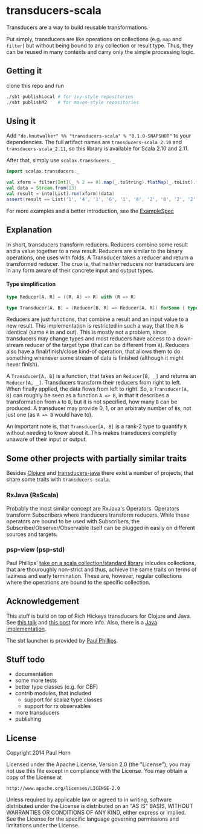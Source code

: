 # transducers-scala

Transducers are a way to build reusable transformations.

Put simply, transducers are like operations on collections (e.g. `map` and `filter`)
but without being bound to any collection or result type. Thus, they can be reused
in many contexts and carry only the simple processing logic.

## Getting it

clone this repo and run

```bash
./sbt publishLocal # for ivy-style repositories
./sbt publishM2    # for maven-style repositories
```

## Using it

Add `"de.knutwalker" %% "transducers-scala" % "0.1.0-SNAPSHOT"` to your dependencies.
The full artifact names are `transducers-scala_2.10` and `transducers-scala_2.11`, so
this library is available for Scala 2.10 and 2.11.

After that, simply use `scalax.transducers._`

```scala
import scalax.transducers._

val xform = filter[Int](_ % 2 == 0).map(_.toString).flatMap(_.toList).take(10)
val data = Stream.from(13)
val result = into[List].run(xform)(data)
assert(result == List('1', '4', '1', '6', '1', '8', '2', '0', '2', '2'))
```

For more examples and a better introduction, see the [ExampleSpec](src/test/scala/scalax/transducers/ExampleSpec.scala)


## Explanation

In short, transducers transform reducers.
Reducers combine some result and a value together to a new result.
Reducers are similar to the binary operations, one uses with folds.
A Transducer takes a reducer and return a transformed reducer.
The crux is, that neither reducers nor transducers are in any form aware of their concrete
input and output types.

#### Type simplification

```scala
type Reducer[A, R] = ((R, A) => R) with (R => R)

type Transducer[A, B] = (Reducer[B, R] => Reducer[A, R]) forSome { type R }
```

Reducers are just functions, that combine a result and an input value to a new result.
This implementation is restricted in such a way, that the `R` is identical (same `R` in and out).
This is mostly not a problem, since transducers may change types and most reducers have access
to a down-stream reducer of the target type (that can be different from `A`).
Reducers also have a final/finish/close kind-of operation, that allows them to do something
whenever some stream of data is finished (although it might never finish).

A `Transducer[A, B]` is a function, that takes an `Reducer[B, _]` and returns an `Reducer[A, _]`.
Transducers transform their reducers from right to left. When finally applied, the data flows
from left to right. So, a `Transducer[A, B]` can roughly be seen as a function `A => B`, in that
it describes a transformation from `A` to `B`, but it is not specified, how many `B` can be produced.
A transducer may provide 0, 1, or an arbitraty number of `B`s, not just one (as `A => B` would have to).

An important note is, that `Transducer[A, B]` is a rank-2 type to quantify `R` without
needing to know about it. This makes transducers completly unaware of their input or output.


## Some other projects with partially similar traits

Besides [Clojure](http://clojure.org/) and [transducers-java](https://github.com/cognitect-labs/transducers-java)
there exist a number of projects, that share some traits with `transducers-scala`.

### RxJava (RsScala)

Probably the most similar concept are RxJava's Operators.
Operators transform Subscribers where tranducers transform reducers.
While these operators are bound to be used with Subscribers, the Subscriber/Observer/Observable
itself can be plugged in easily on different sources and targets.

### psp-view (psp-std)

Paul Phillips'
[take on a scala collection/standard library](https://github.com/paulp/psp-std/)
inlcudes collections, that are thouroughly non-strict and thus, achieve the same traits on terms of
laziness and early termination. These are, however, regular collections where the operations are
bound to the specific collection.


## Acknowledgement

This stuff is build on top of Rich Hickeys transducers for Clojure and Java.
See [this talk](https://www.youtube.com/watch?v=6mTbuzafcII)
and [this post](http://blog.cognitect.com/blog/2014/8/6/transducers-are-coming) for more info.
Also, there is a [Java implementation](https://github.com/cognitect-labs/transducers-java).

The sbt launcher is provided by [Paul Phillips](https://github.com/paulp/sbt-extras).


## Stuff todo

- documentation
- some more tests
- better type classes (e.g. for CBF)
- contrib modules, that included
    - support for scalaz type classes
    - support for rx observables
- more transducers
- publishing

## License

Copyright 2014 Paul Horn

Licensed under the Apache License, Version 2.0 (the "License");
you may not use this file except in compliance with the License.
You may obtain a copy of the License at

    http://www.apache.org/licenses/LICENSE-2.0

Unless required by applicable law or agreed to in writing, software
distributed under the License is distributed on an "AS IS" BASIS,
WITHOUT WARRANTIES OR CONDITIONS OF ANY KIND, either express or implied.
See the License for the specific language governing permissions and
limitations under the License.
